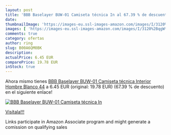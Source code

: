 ```yaml
---
layout: post
title: 'BBB Baselayer BUW-01 Camiseta técnica In al 67.39 % de descuento'
date: 
thumbnailImage: 'https://images-eu.ssl-images-amazon.com/images/I/3120%2BqgWtRL._SL200_.jpg'
images: [ 'https://images-eu.ssl-images-amazon.com/images/I/3120%2BqgWtRL._SL200_.jpg' ]
comments: true
category: ofertas
author: ring
slug: B00A6QM0BK
description:
actualPrice: 6.45 EUR
comparePrice: 19.78 EUR
inStock: true
---
```


Ahora mismo tienes [BBB Baselayer BUW-01 Camiseta técnica Interior  Hombre  Blanco  44](https://www.amazon.es/dp/B00A6QM0BK/?tag=tolees-21) a 6.45 EUR (original: 19.78 EUR) (67.39 %  de descuento) en el siguiente enlace!

[![BBB Baselayer BUW-01 Camiseta técnica In](https://images-eu.ssl-images-amazon.com/images/I/3120%2BqgWtRL._SL200_.jpg)](https://www.amazon.es/dp/B00A6QM0BK/?tag=tolees-21)

[Visítala!!!](https://www.amazon.es/dp/B00A6QM0BK/?tag=tolees-21)

Links participate in Amazon Associate program and might generate a comission on qualifying sales
